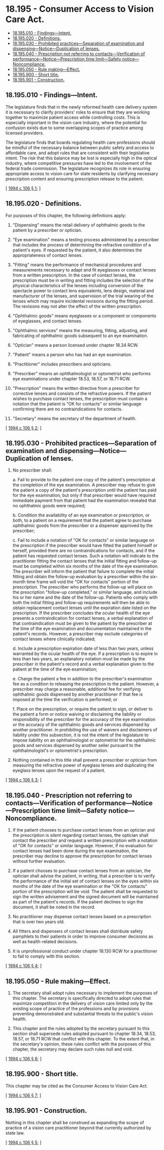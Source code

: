 # 18.195 - Consumer Access to Vision Care Act.
* [18.195.010 - Findings—Intent.](#18195010---findingsintent)
* [18.195.020 - Definitions.](#18195020---definitions)
* [18.195.030 - Prohibited practices—Separation of examination and dispensing—Notice—Duplication of lenses.](#18195030---prohibited-practicesseparation-of-examination-and-dispensingnoticeduplication-of-lenses)
* [18.195.040 - Prescription not referring to contacts—Verification of performance—Notice—Prescription time limit—Safety notice—Noncompliance.](#18195040---prescription-not-referring-to-contactsverification-of-performancenoticeprescription-time-limitsafety-noticenoncompliance)
* [18.195.050 - Rule making—Effect.](#18195050---rule-makingeffect)
* [18.195.900 - Short title.](#18195900---short-title)
* [18.195.901 - Construction.](#18195901---construction)
## 18.195.010 - Findings—Intent.
The legislature finds that in the newly reformed health care delivery system it is necessary to clarify providers' roles to ensure that they are working together to maximize patient access while controlling costs. This is especially important in the vision care industry, where the potential for confusion exists due to some overlapping scopes of practice among licensed providers.

The legislature finds that boards regulating health care professions should be mindful of the necessary balance between public safety and access to affordable care, and adopt rules that are consistent with their legislative intent. The risk that this balance may be lost is especially high in the optical industry, where competitive pressures have led to the involvement of the federal trade commission. The legislature recognizes its role in ensuring appropriate access to vision care for state residents by clarifying necessary prescription content and ensuring prescription release to the patient.

\[ [1994 c 106 § 1](http://lawfilesext.leg.wa.gov/biennium/1993-94/Pdf/Bills/Session%20Laws/House/1847-S.SL.pdf?cite=1994%20c%20106%20§%201); \]

## 18.195.020 - Definitions.
For purposes of this chapter, the following definitions apply:

1. "Dispensing" means the retail delivery of ophthalmic goods to the patient by a prescriber or optician.

2. "Eye examination" means a testing process administered by a prescriber that includes the process of determining the refractive condition of a patient's eyes. If requested by the patient, it also determines the appropriateness of contact lenses.

3. "Fitting" means the performance of mechanical procedures and measurements necessary to adapt and fit eyeglasses or contact lenses from a written prescription. In the case of contact lenses, the prescription must be in writing and fitting includes the selection of the physical characteristics of the lenses including conversion of the spectacle power to contact lens equivalents, lens design, material and manufacturer of the lenses, and supervision of the trial wearing of the lenses which may require incidental revisions during the fitting period. The revisions may not alter the effect of the written prescription.

4. "Ophthalmic goods" means eyeglasses or a component or components of eyeglasses, and contact lenses.

5. "Ophthalmic services" means the measuring, fitting, adjusting, and fabricating of ophthalmic goods subsequent to an eye examination.

6. "Optician" means a person licensed under chapter 18.34 RCW.

7. "Patient" means a person who has had an eye examination.

8. "Practitioner" includes prescribers and opticians.

9. "Prescriber" means an ophthalmologist or optometrist who performs eye examinations under chapter 18.53, 18.57, or 18.71 RCW.

10. "Prescription" means the written directive from a prescriber for corrective lenses and consists of the refractive powers. If the patient wishes to purchase contact lenses, the prescription must contain a notation that the patient is "OK for contacts" or similar language confirming there are no contraindications for contacts.

11. "Secretary" means the secretary of the department of health.

\[ [1994 c 106 § 2](http://lawfilesext.leg.wa.gov/biennium/1993-94/Pdf/Bills/Session%20Laws/House/1847-S.SL.pdf?cite=1994%20c%20106%20§%202); \]

## 18.195.030 - Prohibited practices—Separation of examination and dispensing—Notice—Duplication of lenses.
1. No prescriber shall:

   a. Fail to provide to the patient one copy of the patient's prescription at the completion of the eye examination. A prescriber may refuse to give the patient a copy of the patient's prescription until the patient has paid for the eye examination, but only if that prescriber would have required immediate payment from that patient had the examination revealed that no ophthalmic goods were required;

   b. Condition the availability of an eye examination or prescription, or both, to a patient on a requirement that the patient agree to purchase ophthalmic goods from the prescriber or a dispenser approved by the prescriber;

   c. Fail to include a notation of "OK for contacts" or similar language on the prescription if the prescriber would have fitted the patient himself or herself, provided there are no contraindications for contacts, and if the patient has requested contact lenses. Such a notation will indicate to the practitioner fitting the contact lenses that the initial fitting and follow-up must be completed within six months of the date of the eye examination. The prescriber will inform the patient that failure to complete the initial fitting and obtain the follow-up evaluation by a prescriber within the six-month time frame will void the "OK for contacts" portion of the prescription. The prescriber who performs the follow-up will place on the prescription "follow-up completed," or similar language, and include his or her name and the date of the follow-up. Patients who comply with both the initial fitting and follow-up requirements will then be able to obtain replacement contact lenses until the expiration date listed on the prescription. If the prescriber concludes the ocular health of the eye presents a contraindication for contact lenses, a verbal explanation of that contraindication must be given to the patient by the prescriber at the time of the eye examination and documentation maintained in the patient's records. However, a prescriber may exclude categories of contact lenses where clinically indicated;

   d. Include a prescription expiration date of less than two years, unless warranted by the ocular health of the eye. If a prescription is to expire in less than two years, an explanatory notation must be made by the prescriber in the patient's record and a verbal explanation given to the patient at the time of the eye examination;

   e. Charge the patient a fee in addition to the prescriber's examination fee as a condition to releasing the prescription to the patient. However, a prescriber may charge a reasonable, additional fee for verifying ophthalmic goods dispensed by another practitioner if that fee is imposed at the time the verification is performed; or

   f. Place on the prescription, or require the patient to sign, or deliver to the patient a form or notice waiving or disclaiming the liability or responsibility of the prescriber for the accuracy of the eye examination or the accuracy of the ophthalmic goods and services dispensed by another practitioner. In prohibiting the use of waivers and disclaimers of liability under this subsection, it is not the intent of the legislature to impose liability on an ophthalmologist or optometrist for the ophthalmic goods and services dispensed by another seller pursuant to the ophthalmologist's or optometrist's prescription.

2. Nothing contained in this title shall prevent a prescriber or optician from measuring the refractive power of eyeglass lenses and duplicating the eyeglass lenses upon the request of a patient.

\[ [1994 c 106 § 3](http://lawfilesext.leg.wa.gov/biennium/1993-94/Pdf/Bills/Session%20Laws/House/1847-S.SL.pdf?cite=1994%20c%20106%20§%203); \]

## 18.195.040 - Prescription not referring to contacts—Verification of performance—Notice—Prescription time limit—Safety notice—Noncompliance.
1. If the patient chooses to purchase contact lenses from an optician and the prescription is silent regarding contact lenses, the optician shall contact the prescriber and request a written prescription with a notation of "OK for contacts" or similar language. However, if no evaluation for contact lenses had been done during the eye examination, the prescriber may decline to approve the prescription for contact lenses without further evaluation.

2. If a patient chooses to purchase contact lenses from an optician, the optician shall advise the patient, in writing, that a prescriber is to verify the performance of the initial set of contact lenses on the eyes within six months of the date of the eye examination or the "OK for contacts" portion of the prescription will be void. The patient shall be requested to sign the written advisement and the signed document will be maintained as part of the patient's records. If the patient declines to sign the document, it shall be noted in the record.

3. No practitioner may dispense contact lenses based on a prescription that is over two years old.

4. All fitters and dispensers of contact lenses shall distribute safety pamphlets to their patients in order to improve consumer decisions as well as health-related decisions.

5. It is unprofessional conduct under chapter 18.130 RCW for a practitioner to fail to comply with this section.

\[ [1994 c 106 § 4](http://lawfilesext.leg.wa.gov/biennium/1993-94/Pdf/Bills/Session%20Laws/House/1847-S.SL.pdf?cite=1994%20c%20106%20§%204); \]

## 18.195.050 - Rule making—Effect.
1. The secretary shall adopt rules necessary to implement the purposes of this chapter. The secretary is specifically directed to adopt rules that maximize competition in the delivery of vision care limited only by the existing scope of practice of the professions and by provisions preventing demonstrated and substantial threats to the public's vision health.

2. This chapter and the rules adopted by the secretary pursuant to this section shall supersede rules adopted pursuant to chapter 18.34, 18.53, 18.57, or 18.71 RCW that conflict with this chapter. To the extent that, in the secretary's opinion, these rules conflict with the purposes of this chapter, the secretary may declare such rules null and void.

\[ [1994 c 106 § 6](http://lawfilesext.leg.wa.gov/biennium/1993-94/Pdf/Bills/Session%20Laws/House/1847-S.SL.pdf?cite=1994%20c%20106%20§%206); \]

## 18.195.900 - Short title.
This chapter may be cited as the Consumer Access to Vision Care Act.

\[ [1994 c 106 § 7](http://lawfilesext.leg.wa.gov/biennium/1993-94/Pdf/Bills/Session%20Laws/House/1847-S.SL.pdf?cite=1994%20c%20106%20§%207); \]

## 18.195.901 - Construction.
Nothing in this chapter shall be construed as expanding the scope of practice of a vision care practitioner beyond that currently authorized by state law.

\[ [1994 c 106 § 5](http://lawfilesext.leg.wa.gov/biennium/1993-94/Pdf/Bills/Session%20Laws/House/1847-S.SL.pdf?cite=1994%20c%20106%20§%205); \]

